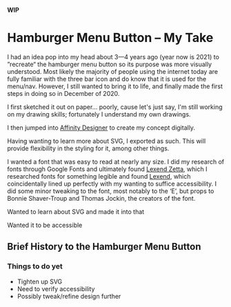 **WIP**
# Hamburger Menu Button – My Take
I had an idea pop into my head about 3—4 years ago (year now is 2021) to ”recreate“ the hamburger menu button so its purpose was more visually understood. Most likely the majority of people using the internet today are fully familiar with the three bar icon and do know that it is used for the menu/nav. However, I still wanted to bring it to life, and finally made the first steps in doing so in December of 2020. 

I first sketched it out on paper... poorly, cause let's just say, I'm still working on my drawing skills; fortunately I understand my own drawings.

I then jumped into [Affinity Designer](https://affinity.serif.com/en-us/designer/) to create my concept digitally.

Having wanting to learn more about SVG, I exported as such. This will provide flexibility in the styling for it, among other things.


I wanted a font that was easy to read at nearly any size. I did my research of fonts through Google Fonts and ultimately found [Lexend Zetta](https://fonts.google.com/specimen/Lexend+Zetta), which 
I researched fonts for something legible and found [Lexend](https://www.lexend.com/), which coincidentally lined up perfectly with my wanting to suffice accessibility. I did some minor tweaking to the font, most notably to the ‘E’, but props to Bonnie Shaver-Troup and Thomas Jockin, the creators of the font.

Wanted to learn about SVG and made it into that

Wanted it to be accessible

## Brief History to the Hamburger Menu Button


### Things to do yet
* Tighten up SVG
* Need to verify accessibility
* Possibly tweak/refine design further